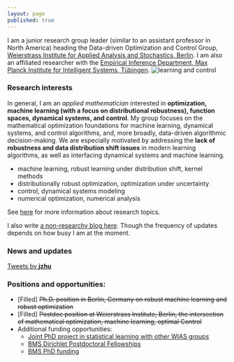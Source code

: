 ```yaml
---
layout: page
published: true
---
```

I am a junior research group leader (similar to an assistant professor in North America) heading the Data-driven Optimization and Control Group, [Weierstrass Institute for Applied Analysis and Stochastics, Berlin](https://www.wias-berlin.de/). 
I am also an affiliated researcher with the [Empirical Inference Department, Max Planck Institute for Intelligent Systems, Tübingen](https://ei.is.tuebingen.mpg.de/).
![learning and control](/images/atom.png)

### Research interests

In general, I am an *applied mathematician* interested in **optimization, machine learning (with a focus on distributional robustness), function spaces, dynamical systems, and control**. My group focuses on the mathematical optimization foundations for machine learning, dynamical systems, and control algorithms, and, more broadly, data-driven algorithmic decision-making. We are especially motivated by addressing the **lack of robustness and data distribution shift issues** in modern learning algorithms, as well as interfacing dynamical systems and machine learning.

+ machine learning, robust learning under distribution shift, kernel methods
+ distributionally robust optimization, optimization under uncertainty
+ control, dynamical systems modeling
+ numerical optimization, numerical analysis

See [here](/research/) for more information about research topics.

I also write [a non-researchy blog here](https://jj-zhu.github.io/blog/). Though the frequency of updates depends on how busy I am at the moment.

### News and updates
<a class="twitter-timeline" data-width="400" href="https://twitter.com/__jzhu__?ref_src=twsrc%5Etfw">Tweets by __jzhu__</a> <script async src="https://platform.twitter.com/widgets.js" charset="utf-8"></script>

### **Positions and opportunities**:

- [Filled] ~~Ph.D. position in Berlin, Germany on robust machine learning and robust optimization~~
- [Filled] ~~Postdoc position at Weierstrass Institute, Berlin, the intersection of mathematical optimization, machine learning, optimal Control~~
- Additional funding opportunities: 
  - [Joint PhD project in statistical learning with other WIAS groups](https://wias-berlin.softgarden.io/job/13158792?l=de)
  - [BMS Dirichlet Postdoctoral Fellowships](https://math-berlin.de/bms-faculty/dirichlet-postdoctoral-program)
  - [BMS PhD funding](https://math-berlin.de/application)
